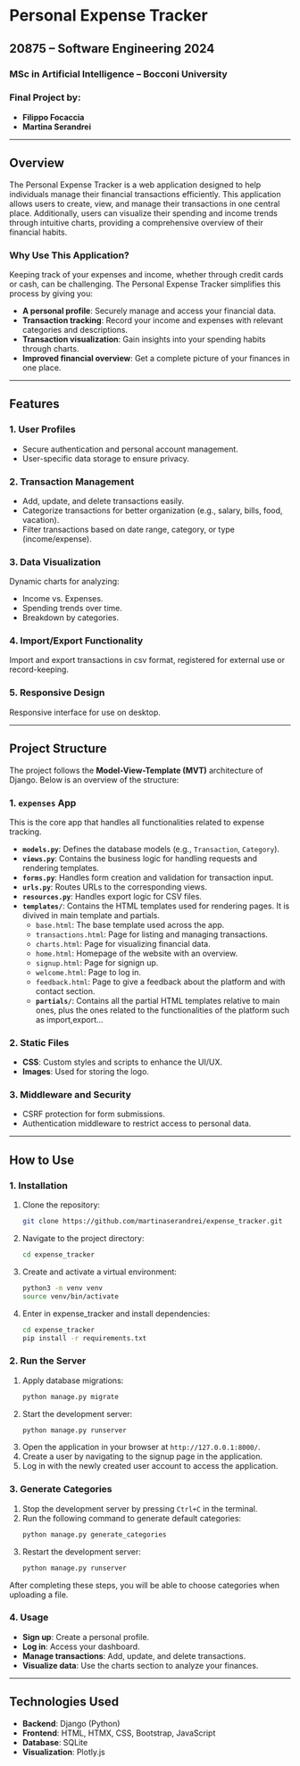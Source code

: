 # Personal Expense Tracker
## 20875 – Software Engineering 2024
### MSc in Artificial Intelligence – Bocconi University
### Final Project by:
- **Filippo Focaccia**
- **Martina Serandrei**
---
## Overview

The Personal Expense Tracker is a web application designed to help individuals manage their financial transactions efficiently. This application allows users to create, view, and manage their transactions in one central place. Additionally, users can visualize their spending and income trends through intuitive charts, providing a comprehensive overview of their financial habits.

### Why Use This Application?

Keeping track of your expenses and income, whether through credit cards or cash, can be challenging. The Personal Expense Tracker simplifies this process by giving you:

- **A personal profile**: Securely manage and access your financial data.
- **Transaction tracking**: Record your income and expenses with relevant categories and descriptions.
- **Transaction visualization**: Gain insights into your spending habits through charts.
- **Improved financial overview**: Get a complete picture of your finances in one place.

---

## Features

### 1. User Profiles
- Secure authentication and personal account management.
- User-specific data storage to ensure privacy.

### 2. Transaction Management
- Add, update, and delete transactions easily.
- Categorize transactions for better organization (e.g., salary, bills, food, vacation).
- Filter transactions based on date range, category, or type (income/expense).

### 3. Data Visualization
Dynamic charts for analyzing:
  - Income vs. Expenses.
  - Spending trends over time.
  - Breakdown by categories.

### 4. Import/Export Functionality
Import and export transactions in csv format, registered for external use or record-keeping.

### 5. Responsive Design
Responsive interface for use on desktop.

---

## Project Structure

The project follows the **Model-View-Template (MVT)** architecture of Django. Below is an overview of the structure:

### 1. **`expenses` App**
This is the core app that handles all functionalities related to expense tracking.

- **`models.py`**: Defines the database models (e.g., `Transaction`, `Category`).
- **`views.py`**: Contains the business logic for handling requests and rendering templates.
- **`forms.py`**: Handles form creation and validation for transaction input.
- **`urls.py`**: Routes URLs to the corresponding views.
- **`resources.py`**: Handles export logic for CSV files.
- **`templates/`**: Contains the HTML templates used for rendering pages. It is divived in main template and partials.
  - `base.html`: The base template used across the app.
  - `transactions.html`: Page for listing and managing transactions.
  - `charts.html`: Page for visualizing financial data.
  - `home.html`: Homepage of the website with an overview.
  - `signup.html`: Page for signign up.
  - `welcome.html`: Page to log in.
  - `feedback.html`: Page to give a feedback about the platform and with contact section.
  -  **`partials/`**: Contains all the partial HTML templates relative to main ones, plus the ones related to the functionalities of the platform such as import,export...

### 2. **Static Files**
- **CSS**: Custom styles and scripts to enhance the UI/UX.
- **Images**: Used for storing the logo.

### 3. **Middleware and Security**
- CSRF protection for form submissions.
- Authentication middleware to restrict access to personal data.

---

## How to Use

### 1. Installation
1. Clone the repository:
   ```bash
   git clone https://github.com/martinaserandrei/expense_tracker.git
   ```
2. Navigate to the project directory:
   ```bash
   cd expense_tracker
   ```
3. Create and activate a virtual environment:
   ```bash
   python3 -m venv venv
   source venv/bin/activate
   ```
4. Enter in expense_tracker and install dependencies:
   ```bash
   cd expense_tracker
   pip install -r requirements.txt
   ```

### 2. Run the Server
1. Apply database migrations:
   ```bash
   python manage.py migrate
   ```
2. Start the development server:
   ```bash
   python manage.py runserver
   ```
3. Open the application in your browser at `http://127.0.0.1:8000/`.
4. Create a user by navigating to the signup page in the application.
5. Log in with the newly created user account to access the application.

### 3. Generate Categories
1. Stop the development server by pressing `Ctrl+C` in the terminal.
2. Run the following command to generate default categories:
   ```bash
   python manage.py generate_categories
   ```
3. Restart the development server:
   ```bash
   python manage.py runserver
   ```

After completing these steps, you will be able to choose categories when uploading a file.


### 4. Usage
- **Sign up**: Create a personal profile.
- **Log in**: Access your dashboard.
- **Manage transactions**: Add, update, and delete transactions.
- **Visualize data**: Use the charts section to analyze your finances.

---

## Technologies Used

- **Backend**: Django (Python)
- **Frontend**: HTML, HTMX, CSS, Bootstrap, JavaScript
- **Database**: SQLite
- **Visualization**: Plotly.js



